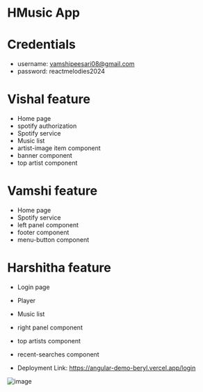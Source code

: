 # HMusic App

# Credentials
- username: vamshipeesari08@gmail.com
- password: reactmelodies2024

# Vishal feature

- Home page
- spotify authorization 
- Spotify service
- Music list 
- artist-image item component
- banner component
- top artist component


# Vamshi feature

- Home page
- Spotify service
- left panel component
- footer component
- menu-button component

# Harshitha feature

- Login page
- Player
- Music list
- right panel component
- top artists component
- recent-searches component

- Deployment Link: https://angular-demo-beryl.vercel.app/login

![image](https://github.com/2024-Winter-ITE-5425-0NA/project-angular-client-pvr08/assets/113646080/c086707d-b22f-44bc-9227-e89063f7e3ad)


